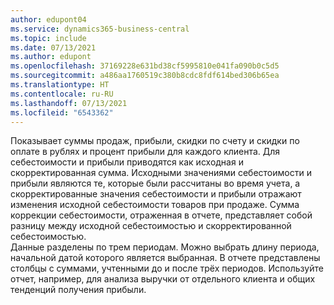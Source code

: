 ```yaml
---
author: edupont04
ms.service: dynamics365-business-central
ms.topic: include
ms.date: 07/13/2021
ms.author: edupont
ms.openlocfilehash: 37169228e631bd38cf5995810e041fa090b0c5d5
ms.sourcegitcommit: a486aa1760519c380b8cdc8fdf614bed306b65ea
ms.translationtype: HT
ms.contentlocale: ru-RU
ms.lasthandoff: 07/13/2021
ms.locfileid: "6543362"
---
```

Показывает суммы продаж, прибыли, скидки по счету и скидки по оплате в рублях и процент прибыли для каждого клиента. Для себестоимости и прибыли приводятся как исходная и скорректированная сумма. Исходными значениями себестоимости и прибыли являются те, которые были рассчитаны во время учета, а скорректированные значения себестоимости и прибыли отражают изменения исходной себестоимости товаров при продаже. Сумма коррекции себестоимости, отраженная в отчете, представляет собой разницу между исходной себестоимостью и скорректированной себестоимостью.<br>Данные разделены по трем периодам. Можно выбрать длину периода, начальной датой которого является выбранная. В отчете представлены столбцы с суммами, учтенными до и после трёх периодов. Используйте отчет, например, для анализа выручки от отдельного клиента и общих тенденций получения прибыли.  
